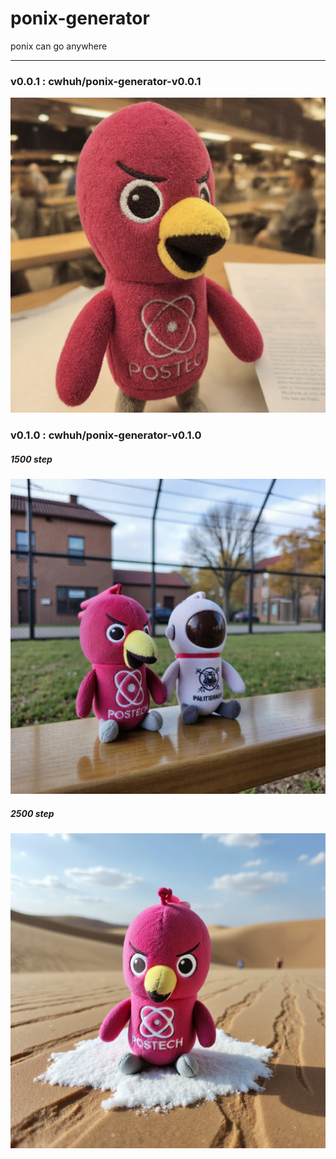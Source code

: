 # ponix-generator

ponix can go anywhere

---

### v0.0.1 : cwhuh/ponix-generator-v0.0.1

![ponix v0.0.1](./data/assets/v0.0.1.png)


### v0.1.0 : cwhuh/ponix-generator-v0.1.0

##### 1500 step
![ponix v0.1.0](./data/assets/v0.1.0.png)

##### 2500 step
![ponix v0.1.0 2500step](./data/assets/v0.1.0-2500step.png)